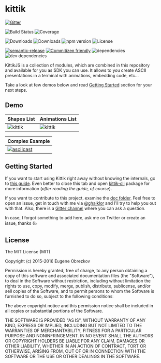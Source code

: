 # kittik

[![Gitter](https://badges.gitter.im/kittikjs/kittik.svg)](https://gitter.im/kittikjs/kittik?utm_source=badge&utm_medium=badge&utm_campaign=pr-badge)

![Build Status](https://img.shields.io/travis/kittikjs/kittik.svg)
![Coverage](https://img.shields.io/coveralls/kittikjs/kittik.svg)

![Downloads](https://img.shields.io/npm/dm/kittik.svg)
![Downloads](https://img.shields.io/npm/dt/kittik.svg)
![npm version](https://img.shields.io/npm/v/kittik.svg)
![License](https://img.shields.io/npm/l/kittik.svg)

[![semantic-release](https://img.shields.io/badge/%20%20%F0%9F%93%A6%F0%9F%9A%80-semantic--release-e10079.svg)](https://github.com/semantic-release/semantic-release)
[![Commitizen friendly](https://img.shields.io/badge/commitizen-friendly-brightgreen.svg)](http://commitizen.github.io/cz-cli/)
![dependencies](https://img.shields.io/david/kittikjs/kittik.svg)
![dev dependencies](https://img.shields.io/david/dev/kittikjs/kittik.svg)

KittikJS is a collection of modules, which are combined in this repository and available for you as SDK you can use.
It allows to you create ASCII presentations in a terminal with animations, embedding code, etc...

Take a look at few demos below and read [Getting Started](#getting-started) section for your next steps.

## Demo

| Shapes List | Animations List |
| ----------- | --------------- |
| ![kittik](https://cloud.githubusercontent.com/assets/3625244/16652398/21907702-4453-11e6-9303-753d4d12dc95.gif) | ![kittik](https://cloud.githubusercontent.com/assets/3625244/16652649/94f37ad6-4454-11e6-8722-41997d53cc6b.gif) |

| Complex Example |
| --------------- |
| [![asciicast](https://asciinema.org/a/45413.png)](https://asciinema.org/a/45413) |

## Getting Started

If you want to start using Kittik right away without knowing the internals, go to [this guide](./doc/guides/how-to-create-a-presentation.md).
Even better to close this tab and open [kittik-cli](https://github.com/kittikjs/cli) package for more information (_after reading the guide, of course_).

If you want to contribute to this project, examine the [doc folder](./doc).
Feel free to open an issue, get in touch with me via [@ghaiklor](https://twitter.com/ghaiklor) and I'll try to help you out with that.
Also, there is a [Gitter channel](https://gitter.im/kittikjs/kittik) where you can ask a question.

In case, I forgot something to add here, ask me on Twitter or create an issue, thanks :+1:

## License

The MIT License (MIT)

Copyright (c) 2015-2016 Eugene Obrezkov

Permission is hereby granted, free of charge, to any person obtaining a copy
of this software and associated documentation files (the "Software"), to deal
in the Software without restriction, including without limitation the rights
to use, copy, modify, merge, publish, distribute, sublicense, and/or sell
copies of the Software, and to permit persons to whom the Software is
furnished to do so, subject to the following conditions:

The above copyright notice and this permission notice shall be included in all
copies or substantial portions of the Software.

THE SOFTWARE IS PROVIDED "AS IS", WITHOUT WARRANTY OF ANY KIND, EXPRESS OR
IMPLIED, INCLUDING BUT NOT LIMITED TO THE WARRANTIES OF MERCHANTABILITY,
FITNESS FOR A PARTICULAR PURPOSE AND NONINFRINGEMENT. IN NO EVENT SHALL THE
AUTHORS OR COPYRIGHT HOLDERS BE LIABLE FOR ANY CLAIM, DAMAGES OR OTHER
LIABILITY, WHETHER IN AN ACTION OF CONTRACT, TORT OR OTHERWISE, ARISING FROM,
OUT OF OR IN CONNECTION WITH THE SOFTWARE OR THE USE OR OTHER DEALINGS IN THE
SOFTWARE.
